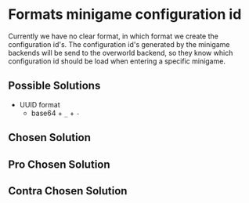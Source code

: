 # Formats minigame configuration id

Currently we have no clear format, in which format we create the configuration id's. The configuration id's generated by the minigame backends will be send to the overworld backend, so they know which configuration id should be load when entering a specific minigame.

## Possible Solutions

- UUID format
    - base64 + `_` + `-`

## Chosen Solution

## Pro Chosen Solution

## Contra Chosen Solution

